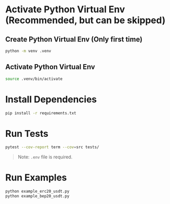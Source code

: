 # Activate Python Virtual Env (Recommended, but can be skipped)

## Create Python Virtual Env (Only first time)

```sh
python -m venv .venv
```

## Activate Python Virtual Env

```sh
source .venv/bin/activate
```

# Install Dependencies

```sh
pip install -r requirements.txt
```

# Run Tests

```sh
pytest --cov-report term --cov=src tests/
```

> Note: `.env` file is required.

# Run Examples

```sh
python example_erc20_usdt.py
python example_bep20_usdt.py
```

